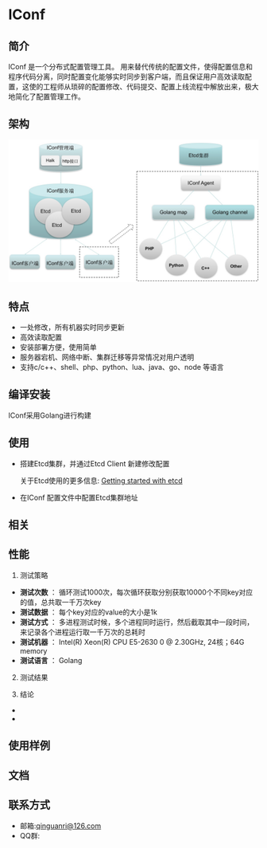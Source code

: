 IConf
=====

## 简介
IConf 是一个分布式配置管理工具。
用来替代传统的配置文件，使得配置信息和程序代码分离，同时配置变化能够实时同步到客户端，而且保证用户高效读取配置，这使的工程师从琐碎的配置修改、代码提交、配置上线流程中解放出来，极大地简化了配置管理工作。

## 架构
![iconf](images/iconf.png)

## 特点
* 一处修改，所有机器实时同步更新
* 高效读取配置
* 安装部署方便，使用简单
* 服务器宕机、网络中断、集群迁移等异常情况对用户透明
* 支持c/c++、shell、php、python、lua、java、go、node 等语言


## 编译安装
IConf采用Golang进行构建

## 使用

 - 搭建Etcd集群，并通过Etcd Client 新建修改配置

	 关于Etcd使用的更多信息: [Getting started with etcd](https://coreos.com/etcd/docs/latest/getting-started-with-etcd.html)


 - 在IConf 配置文件中配置Etcd集群地址


## 相关


## 性能
1. 测试策略
 * **测试次数** ： 循环测试1000次，每次循环获取分别获取10000个不同key对应的值，总共取一千万次key
 * **测试数据** ： 每个key对应的value的大小是1k
 * **测试方式** ： 多进程测试时候，多个进程同时运行，然后截取其中一段时间，来记录各个进程运行取一千万次的总耗时
 * **测试机器** ： Intel(R) Xeon(R) CPU E5-2630 0 @ 2.30GHz,  24核；64G memory
 * **测试语言** ： Golang
2. 测试结果

3. 结论
 *  
 *  

## 使用样例


## 文档


## 联系方式

* 邮箱:qinguanri@126.com
* QQ群:
